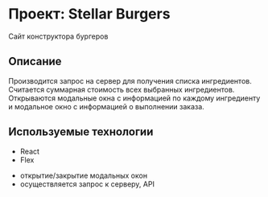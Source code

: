 # Проект: Stellar Burgers

Сайт конструктора бургеров

## Описание

Производится запрос на сервер для получения списка ингредиентов. Считается суммарная стоимость всех выбранных ингредиентов. Открываются модальные окна с информацией по каждому ингредиенту и модальное окно с информацией о выполнении заказа.

## Используемые технологии

- React
- Flex

* открытие/закрытие модальных окон
* осуществляется запрос к серверу, API
